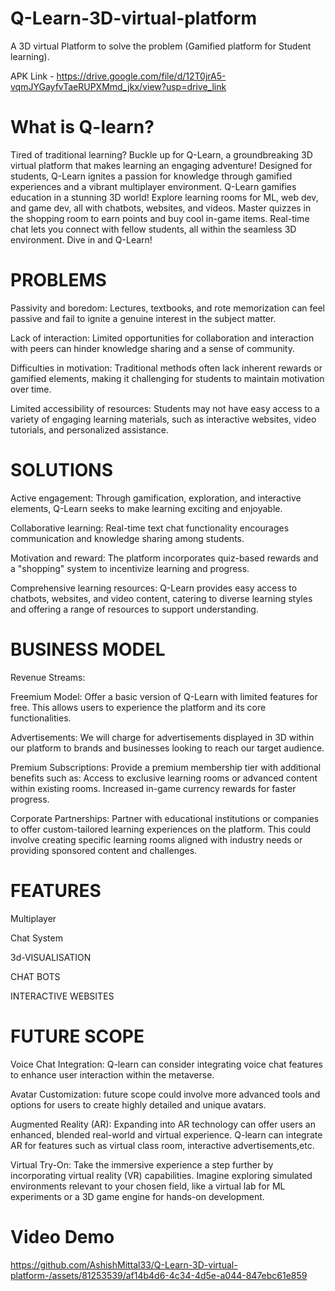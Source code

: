 # Q-Learn-3D-virtual-platform

A 3D virtual Platform to solve the problem (Gamified platform for Student learning).

APK Link - https://drive.google.com/file/d/12T0jrA5-vqmJYGayfvTaeRUPXMmd_jkx/view?usp=drive_link

# What is Q-learn?

Tired of traditional learning? Buckle up for Q-Learn, a groundbreaking 3D virtual platform that makes learning an engaging adventure! Designed for students, Q-Learn ignites a passion for knowledge through gamified experiences and a vibrant multiplayer environment.
Q-Learn gamifies education in a stunning 3D world! Explore learning rooms for ML, web dev, and game dev, all with chatbots, websites, and videos. Master quizzes in the shopping room to earn points and buy cool in-game items. Real-time chat lets you connect with fellow students, all within the seamless 3D environment. Dive in and Q-Learn!

# PROBLEMS

Passivity and boredom: Lectures, textbooks, and rote memorization can feel passive and fail to ignite a genuine interest in the subject matter.

Lack of interaction: Limited opportunities for collaboration and interaction with peers can hinder knowledge sharing and a sense of community.

Difficulties in motivation: Traditional methods often lack inherent rewards or gamified elements, making it challenging for students to maintain motivation over time.

Limited accessibility of resources: Students may not have easy access to a variety of engaging learning materials, such as interactive websites, video tutorials, and personalized assistance.

# SOLUTIONS

Active engagement: Through gamification, exploration, and interactive elements, Q-Learn seeks to make learning exciting and enjoyable.

Collaborative learning: Real-time text chat functionality encourages communication and knowledge sharing among students.

Motivation and reward: The platform incorporates quiz-based rewards and a "shopping" system to incentivize learning and progress.

Comprehensive learning resources: Q-Learn provides easy access to chatbots, websites, and video content, catering to diverse learning styles and offering a range of resources to support understanding.

# BUSINESS MODEL
Revenue Streams:

Freemium Model: Offer a basic version of Q-Learn with limited features for free. This allows users to experience the platform and its core functionalities.

Advertisements: We will charge for advertisements displayed in 3D within our platform to brands and businesses looking to reach our target audience. 

Premium Subscriptions: Provide a premium membership tier with additional benefits such as:
Access to exclusive learning rooms or advanced content within existing rooms.
Increased in-game currency rewards for faster progress.

Corporate Partnerships: Partner with educational institutions or companies to offer custom-tailored learning experiences on the platform. This could involve creating specific learning rooms aligned with industry needs or providing sponsored content and challenges.

# FEATURES

Multiplayer

Chat System

3d-VISUALISATION

CHAT BOTS

INTERACTIVE WEBSITES

# FUTURE SCOPE

Voice Chat Integration:
Q-learn can consider integrating voice chat features to enhance user interaction within the metaverse. 

Avatar Customization:
future scope could involve more advanced tools and options for users to create highly detailed and unique avatars.

Augmented Reality (AR):
Expanding into AR technology can offer users an enhanced, blended real-world and virtual experience. Q-learn can integrate AR for features such as virtual class room, interactive advertisements,etc.

Virtual Try-On:
Take the immersive experience a step further by incorporating virtual reality (VR) capabilities. Imagine exploring simulated environments relevant to your chosen field, like a virtual lab for ML experiments or a 3D game engine for hands-on development.

# Video Demo


https://github.com/AshishMittal33/Q-Learn-3D-virtual-platform-/assets/81253539/af14b4d6-4c34-4d5e-a044-847ebc61e859




    



